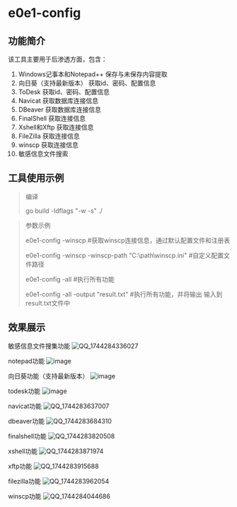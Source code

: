 ﻿# e0e1-config

## 功能简介
  该工具主要用于后渗透方面，包含：
  1. Windows记事本和Notepad++ 保存与未保存内容提取
  2. 向日葵（支持最新版本）  获取id、密码、配置信息
  3. ToDesk  获取id、密码、配置信息
  4. Navicat  获取数据库连接信息
  5. DBeaver  获取数据库连接信息
  6. FinalShell  获取连接信息
  7. Xshell和Xftp  获取连接信息
  8. FileZilla  获取连接信息
  9. winscp  获取连接信息
  10. 敏感信息文件搜索

## 工具使用示例
> 编译
> 
> go build -ldflags "-w -s" ./
> 

> 参数示例
> 
>   e0e1-config -winscp   #获取winscp连接信息，通过默认配置文件和注册表
> 
>   e0e1-config -winscp -winscp-path "C:\path\winscp.ini"  #自定义配置文件路径
> 
>   e0e1-config -all      #执行所有功能
> 
>   e0e1-config -all -output "result.txt"   #执行所有功能，并将输出 输入到result.txt文件中
> 

## 效果展示

敏感信息文件搜集功能
![QQ_1744284336027](https://github.com/user-attachments/assets/5f87126e-6ec6-428d-9c85-f158edee5f5a)

notepad功能
![image](https://github.com/user-attachments/assets/905ca861-904f-4f80-ad27-eb799b7262d3)

向日葵功能（支持最新版本）
![image](https://github.com/user-attachments/assets/feae53bd-ce29-4c6b-8b72-1ca79d380379)

todesk功能
![image](https://github.com/user-attachments/assets/facf1d4e-6032-4d02-ad00-ca76d8f2c15c)

navicat功能
![QQ_1744283637007](https://github.com/user-attachments/assets/eed76767-f08a-4ec9-b1f7-28f7d36f48e5)

dbeaver功能
![QQ_1744283684310](https://github.com/user-attachments/assets/ec2f6a10-3cf2-43bb-8be1-2d0ea10d748a)

finalshell功能
![QQ_1744283820508](https://github.com/user-attachments/assets/6f8cb22b-7f79-4905-aed2-c12a89a7854c)

xshell功能
![QQ_1744283871974](https://github.com/user-attachments/assets/3fcbef27-78c5-4709-89d4-a9d9b7b8b1b0)

xftp功能
![QQ_1744283915688](https://github.com/user-attachments/assets/55e0c2af-0591-4336-a06f-18389e35fb11)

filezilla功能
![QQ_1744283962054](https://github.com/user-attachments/assets/4ea52413-2df7-4709-85a4-0c35a73513ef)

winscp功能
![QQ_1744284044686](https://github.com/user-attachments/assets/8812ca9e-5064-4fed-aad1-88f76c3b570c)
